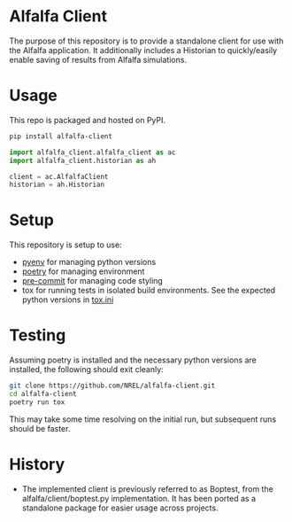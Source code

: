# Alfalfa Client

The purpose of this repository is to provide a standalone client for use with the Alfalfa application.  It additionally includes a Historian to quickly/easily enable saving of results from Alfalfa simulations.

# Usage

This repo is packaged and hosted on PyPI.

```bash
pip install alfalfa-client
```

```python
import alfalfa_client.alfalfa_client as ac
import alfalfa_client.historian as ah

client = ac.AlfalfaClient
historian = ah.Historian
```

# Setup
This repository is setup to use:
- [pyenv](https://github.com/pyenv/pyenv#installation) for managing python versions
- [poetry](https://python-poetry.org/docs/#installation) for managing environment
- [pre-commit](https://pre-commit.com/#install) for managing code styling
- tox for running tests in isolated build environments.  See the expected python versions in [tox.ini](./tox.ini)

# Testing
Assuming poetry is installed and the necessary python versions are installed, the following should exit cleanly:
```bash
git clone https://github.com/NREL/alfalfa-client.git
cd alfalfa-client
poetry run tox
```

This may take some time resolving on the initial run, but subsequent runs should be faster.


# History
- The implemented client is previously referred to as Boptest, from the alfalfa/client/boptest.py implementation.  It has been ported as a standalone package for easier usage across projects.

<script src="https://gist.github.com/corymosiman12/26fb682df2d36b5c9155f344eccbe404.js"></script>
